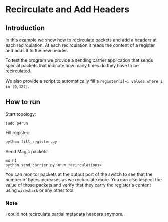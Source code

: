 # Recirculate and Add Headers

## Introduction

In this example we show how to recirculate packets and add a headers at
each recirculation. At each recirculation it reads the content of a register
and adds it to the new header.

To test the program we provide a sending carrier application that sends
special packets that indicate how many times do they have to be recirculated.

We also provide a script to automatically fill a `register[i]=i values where
i in [0,127]`.


## How to run

Start topology:

```
sudo p4run
```

Fill register:

```
python fill_register.py
```

Send Magic packets:

```
mx h1
python send_carrier.py <num_recirculations>
```

You can monitor packets at the output port of the switch to see that
the number of bytes increases as we recirculate more. You can also inspect
the value of those packets and verify that they carry the register's content
using `wireshark` or any other tool.

### Note

I could not recirculate partial metadata headers anymore..